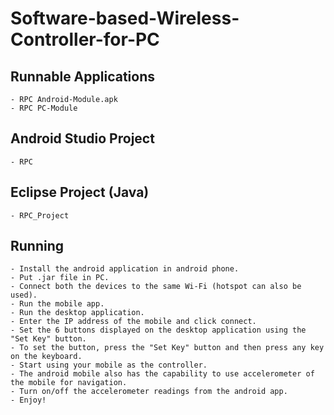 # Software-based-Wireless-Controller-for-PC

## Runnable Applications
	- RPC Android-Module.apk
	- RPC PC-Module

## Android Studio Project
	- RPC
	
## Eclipse Project (Java)
	- RPC_Project
	
## Running
	- Install the android application in android phone.
	- Put .jar file in PC.
	- Connect both the devices to the same Wi-Fi (hotspot can also be used).
	- Run the mobile app.
	- Run the desktop application.
	- Enter the IP address of the mobile and click connect.
	- Set the 6 buttons displayed on the desktop application using the "Set Key" button.
	- To set the button, press the "Set Key" button and then press any key on the keyboard.
	- Start using your mobile as the controller.
	- The android mobile also has the capability to use accelerometer of the mobile for navigation.
	- Turn on/off the accelerometer readings from the android app.
	- Enjoy!